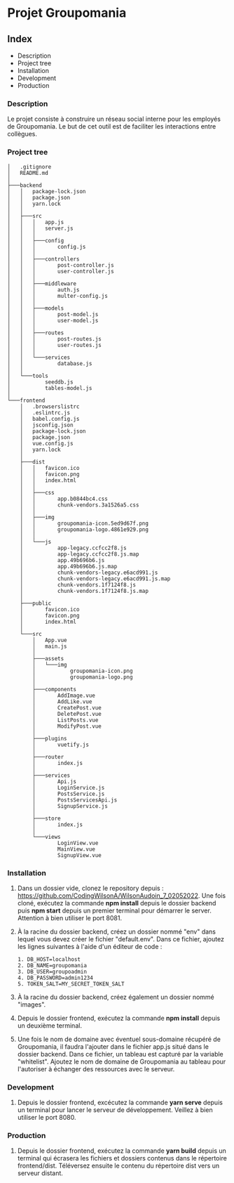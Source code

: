 # Projet Groupomania

## Index

- Description
- Project tree
- Installation
- Development
- Production

### Description

Le projet consiste à construire un réseau social interne pour les employés de Groupomania. Le but de cet outil est de faciliter les interactions entre collègues.

### Project tree

```
│   .gitignore
│   README.md
│
├───backend
│   │   package-lock.json
│   │   package.json
│   │   yarn.lock
│   │
│   ├───src
│   │   │   app.js
│   │   │   server.js
│   │   │
│   │   ├───config
│   │   │       config.js
│   │   │
│   │   ├───controllers
│   │   │       post-controller.js
│   │   │       user-controller.js
│   │   │
│   │   ├───middleware
│   │   │       auth.js
│   │   │       multer-config.js
│   │   │
│   │   ├───models
│   │   │       post-model.js
│   │   │       user-model.js
│   │   │
│   │   ├───routes
│   │   │       post-routes.js
│   │   │       user-routes.js
│   │   │
│   │   └───services
│   │           database.js
│   │
│   └───tools
│           seeddb.js
│           tables-model.js
│
└───frontend
    │   .browserslistrc
    │   .eslintrc.js
    │   babel.config.js
    │   jsconfig.json
    │   package-lock.json
    │   package.json
    │   vue.config.js
    │   yarn.lock
    │
    ├───dist
    │   │   favicon.ico
    │   │   favicon.png
    │   │   index.html
    │   │
    │   ├───css
    │   │       app.b0844bc4.css
    │   │       chunk-vendors.3a1526a5.css
    │   │
    │   ├───img
    │   │       groupomania-icon.5ed9d67f.png
    │   │       groupomania-logo.4861e929.png
    │   │
    │   └───js
    │           app-legacy.ccfcc2f8.js
    │           app-legacy.ccfcc2f8.js.map
    │           app.49b696b6.js
    │           app.49b696b6.js.map
    │           chunk-vendors-legacy.e6acd991.js
    │           chunk-vendors-legacy.e6acd991.js.map
    │           chunk-vendors.1f7124f8.js
    │           chunk-vendors.1f7124f8.js.map
    │
    ├───public
    │       favicon.ico
    │       favicon.png
    │       index.html
    │
    └───src
        │   App.vue
        │   main.js
        │
        ├───assets
        │   └───img
        │           groupomania-icon.png
        │           groupomania-logo.png
        │
        ├───components
        │       AddImage.vue
        │       AddLike.vue
        │       CreatePost.vue
        │       DeletePost.vue
        │       ListPosts.vue
        │       ModifyPost.vue
        │
        ├───plugins
        │       vuetify.js
        │
        ├───router
        │       index.js
        │
        ├───services
        │       Api.js
        │       LoginService.js
        │       PostsService.js
        │       PostsServicesApi.js
        │       SignupService.js
        │
        ├───store
        │       index.js
        │
        └───views
                LoginView.vue
                MainView.vue
                SignupView.vue
```

### Installation

1.  Dans un dossier vide, clonez le repository depuis : https://github.com/CodingWilsonA/WilsonAudoin_7_02052022. Une fois cloné, exécutez la commande **npm install** depuis le dossier backend puis **npm start** depuis un premier terminal pour démarrer le server. Attention à bien utiliser le port 8081.

2.  À la racine du dossier backend, créez un dossier nommé "env" dans lequel vous devez créer le fichier "default.env". Dans ce fichier, ajoutez les lignes suivantes à l'aide d'un éditeur de code :

        1. DB_HOST=localhost
        2. DB_NAME=groupomania
        3. DB_USER=groupoadmin
        4. DB_PASSWORD=admin1234
        5. TOKEN_SALT=MY_SECRET_TOKEN_SALT

3.  À la racine du dossier backend, créez également un dossier nommé "images".

4.  Depuis le dossier frontend, exécutez la commande **npm install** depuis un deuxième terminal.

5.  Une fois le nom de domaine avec éventuel sous-domaine récupéré de Groupomania, il faudra l'ajouter dans le fichier app.js situé dans le dossier backend. Dans ce fichier, un tableau est capturé par la variable "whitelist". Ajoutez le nom de domaine de Groupomania au tableau pour l'autoriser à échanger des ressources avec le serveur.

### Development

1. Depuis le dossier frontend, excécutez la commande **yarn serve** depuis un terminal pour lancer le serveur de développement. Veillez à bien utiliser le port 8080.

### Production

1. Depuis le dossier frontend, exécutez la commande **yarn build** depuis un terminal qui écrasera les fichiers et dossiers contenus dans le répertoire frontend/dist. Téléversez ensuite le contenu du répertoire dist vers un serveur distant.
